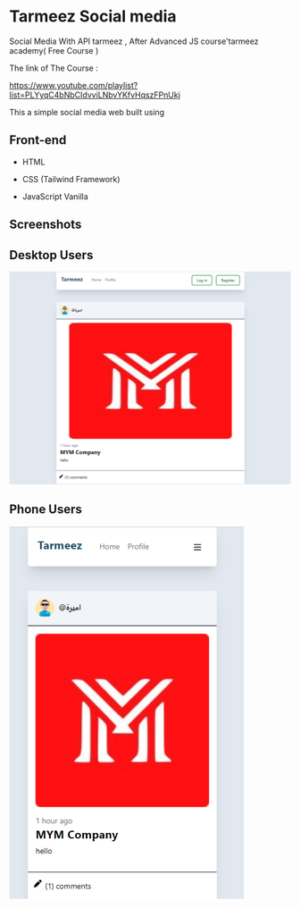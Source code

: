 
# Tarmeez Social media
Social Media With API tarmeez , After Advanced JS course'tarmeez academy( Free Course )

The link of The Course : 

https://www.youtube.com/playlist?list=PLYyqC4bNbCIdvviLNbvYKfvHqszFPnUkj

This a simple social media web built using 


## Front-end

- HTML

- CSS (Tailwind Framework)

- JavaScript Vanilla 


## Screenshots
## Desktop Users
![App Screenshot](https://github.com/owlislem/Tarmeez-Social-Media/blob/main/Tarmmez%20images/01.png?raw=true)
## Phone Users 
![App Screenshot](https://github.com/owlislem/Tarmeez-Social-Media/blob/main/Tarmmez%20images/02.png?raw=true)

